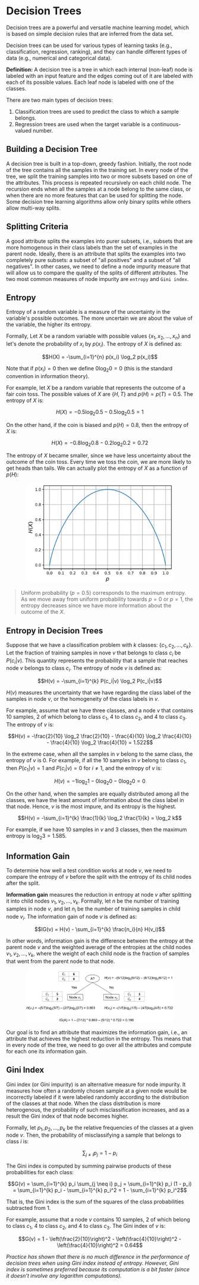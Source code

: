 # Decision Trees
Decision trees are a powerful and versatile machine learning model, which is based on simple decision rules that are inferred from the data set.

Decision trees can be used for various types of learning tasks (e.g., classification, regression, ranking), and they can handle different types of data (e.g., numerical and categorical data).

**Definition:** A decision tree is a tree in which each internal (non-leaf) node is labeled with an input feature and the edges coming out of it are labeled with each of its possible values. Each leaf node is labeled with one of the classes.

There are two main types of decision trees:

1. Classification trees are used to predict the class to which a sample belongs.
2. Regression trees are used when the target variable is a continuous-valued number.

## Building a Decision Tree
A decision tree is built in a top-down, greedy fashion. Initially, the root node of the tree contains all the samples in the training set. In every node of the tree, we split the training samples into two or more subsets based on one of the attributes. This process is repeated recursively on each child node. The recursion ends when all the samples at a node belong to the same class, or when there are no more features that can be used for splitting the node. Some decision tree learning algorithms allow only binary splits while others allow multi-way splits.

## Splitting Criteria
A good attribute splits the examples into purer subsets, i.e., subsets that are more homogenous in their class labels than the set of examples in the parent node. Ideally, there is an attribute that splits the examples into two completely pure subsets: a subset of "all positives" and a subset of "all negatives". In other cases, we need to define a node impurity measure that will allow us to compare the quality of the splits of different attributes. The two most common measures of node impurity are `entropy` and `Gini index`.

## Entropy
Entropy of a random variable is a measure of the uncertainty in the variable's possible outcomes. The more uncertain we are about the value of the variable, the higher its entropy.

Formally, Let $X$ be a random variable with possible values $\{x_1, x_2, \dots, x_n\}$ and let's denote the probability of $x_i$ by $p(x_i)$. The entropy of $X$ is defined as:

$$H(X) = -\sum_{i=1}^{n} p(x_i) \log_2 p(x_i)$$

Note that if $p(x_i) = 0$ then we define $0 \log_2 0 = 0$ (this is the standard convention in information theory).

For example, let $X$ be a random variable that represents the outcome of a fair coin toss. The possible values of $X$ are $\{H, T\}$ and $p(H) = p(T) = 0.5$. The entropy of $X$ is:

$$H(X) = -0.5 \log_2 0.5 - 0.5 \log_2 0.5 = 1$$

On the other hand, if the coin is biased and $p(H) = 0.8$, then the entropy of $X$ is:

$$H(X) = -0.8 \log_2 0.8 - 0.2 \log_2 0.2 = 0.72$$

The entropy of $X$ became smaller, since we have less uncertainty about the outcome of the coin toss. Every time we toss the coin, we are more likely to get heads than tails. We can actually plot the entropy of $X$ as a function of $p(H)$:

<div style="text-align: center;">
    <img src="../media/entropy_curve.png" width="400"/>
</div>

> Uniform probability $(p = 0.5)$ corresponds to the maximum entropy. As we move away from uniform probability towards $p = 0$ or $p = 1$, the entropy decreases since we have more information about the outcome of the $X$.

## Entropy in Decision Trees
Suppose that we have a classification problem with $k$ classes: $\{c_1, c_2, \dots, c_k\}$. Let the fraction of training samples in nove $v$ that belongs to class $c_i$ be $P(c_i|v)$. This quantity represents the probability that a sample that reaches node $v$ belongs to class $c_i$. The entropy of node $v$ is defined as:

$$H(v) = -\sum_{i=1}^{k} P(c_i|v) \log_2 P(c_i|v)$$

$H(v)$ measures the uncertainty that we have regarding the class label of the samples in node $v$, or the homogeneity of the class labels in $v$. 

For example, assume that we have three classes, and a node $v$ that contains 10 samples, 2 of which belong to class $c_1$, 4 to class $c_2$, and 4 to class $c_3$. The entropy of $v$ is:

$$H(v) = -\frac{2}{10} \log_2 \frac{2}{10} - \frac{4}{10} \log_2 \frac{4}{10} - \frac{4}{10} \log_2 \frac{4}{10} = 1.522$$

In the extreme case, when all the samples in $v$ belong to the same class, the entropy of $v$ is 0. For example, if all the 10 samples in $v$ belong to class $c_1$, then $P(c_1|v) = 1$ and $P(c_i|v) = 0$ for $i \neq 1$, and the entropy of $v$ is:

$$H(v) = -1 \log_2 1 - 0 \log_2 0 - 0 \log_2 0 = 0$$

On the other hand, when the samples are equally distributed among all the classes, we have the least amount of information about the class label in that node. Hence, $v$ is the most impure, and its entropy is the highest. 

$$H(v) = -\sum_{i=1}^{k} \frac{1}{k} \log_2 \frac{1}{k} = \log_2 k$$

For example, if we have 10 samples in $v$ and 3 classes, then the maximum entropy is $\log_2 3 = 1.585$.

## Information Gain
To determine how well a test condition works at node $v$, we need to compare the entropy of $v$ before the split with the entropy of its child nodes after the split.

**Information gain** measures the reduction in entropy at node $v$ after splitting it into child nodes $v_1, v_2, \dots, v_k$. Formally, let $n$ be the number of training samples in node $v$, and let $n_i$ be the number of training samples in child node $v_i$. The information gain of node $v$ is defined as:

$$IG(v) = H(v) - \sum_{i=1}^{k} \frac{n_i}{n} H(v_i)$$

In other words, information gain is the difference between the entropy at the parent node $v$ and the weighted average of the entropies at the child nodes $v_1, v_2, \dots, v_k$, where the weight of each child node is the fraction of samples that went from the parent node to that node.

<div style="text-align: center;">
    <img src="../media/information_gain.png" width="400"/>
</div>

Our goal is to find an attribute that maximizes the information gain, i.e., an attribute that achieves the highest reduction in the entropy. This means that in every node of the tree, we need to go over all the attributes and compute for each one its information gain.

## Gini Index
Gini index (or Gini impurity) is an alternative measure for node impurity. It measures how often a randomly chosen sample at a given node would be incorrectly labeled if it were labeled randomly according to the distribution of the classes at that node. When the class distribution is more heterogenous, the probability of such misclassification increases, and as a result the Gini index of that node becomes higher.

Formally, let ${p_1, p_2, \dots, p_k}$ be the relative frequencies of the classes at a given node $v$. Then, the probability of misclassifying a sample that belongs to class $i$ is:

$$\sum_{j \neq i} p_j = 1 - p_i$$

The Gini index is computed by summing pairwise products of these probabilities for each class:

$$G(v) = \sum_{i=1}^{k} p_i \sum_{j \neq i} p_j = \sum_{i=1}^{k} p_i (1 - p_i) = \sum_{i=1}^{k} p_i - \sum_{i=1}^{k} p_i^2 = 1 - \sum_{i=1}^{k} p_i^2$$

That is, the Gini index is the sum of the squares of the class probabilities subtracted from 1.

For example, assume that a node $v$ contains 10 samples, 2 of which belong to class $c_1$, 4 to class $c_2$, and 4 to class $c_3$. The Gini index of $v$ is:

$$G(v) = 1 - \left(\frac{2}{10}\right)^2 - \left(\frac{4}{10}\right)^2 - \left(\frac{4}{10}\right)^2 = 0.64$$

<i>Practice has shown that there is no much difference in the performance of decision trees when using Gini index instead of entropy. However, Gini index is sometimes preferred because its computation is a bit faster (since it doesn’t involve any logarithm computations).</i>